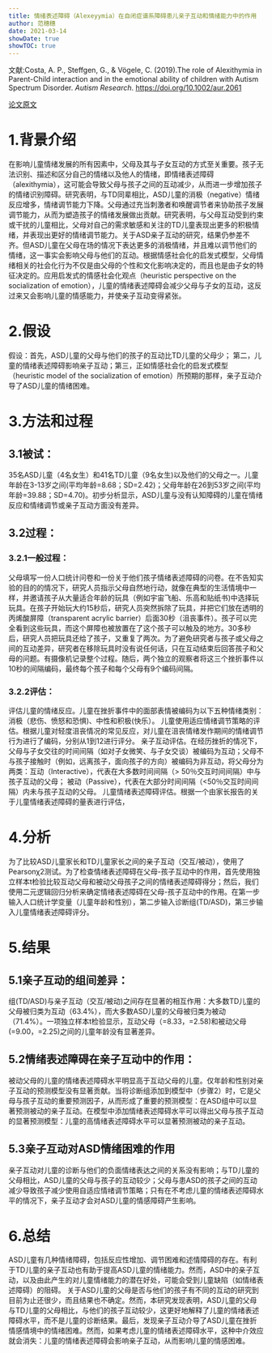 ```yaml
---
title: 情绪表述障碍（Alexeyymia）在自闭症谱系障碍患儿亲子互动和情绪能力中的作用
author: 范穗穗
date: 2021-03-14
showDate: true
showTOC: true
---
```

文献:Costa, A. P., Steffgen, G., & Vögele, C. (2019).The role of Alexithymia in Parent-Child interaction and in the emotional ability of children with Autism Spectrum Disorder. *Autism Research*. https://doi.org/10.1002/aur.2061

[论文原文](../Source_Files/2021-03-14-FSS2.Pdf)
# 1.背景介绍
 在影响儿童情绪发展的所有因素中，父母及其与子女互动的方式至关重要。孩子无法识别、描述和区分自己的情绪以及他人的情绪，即情绪表述障碍（alexithymia），这可能会导致父母与孩子之间的互动减少，从而进一步增加孩子的情绪识别障碍。研究表明，与TD同辈相比，ASD儿童的消极（negative）情绪反应增多，情绪调节能力下降。父母通过充当刺激者和唤醒调节者来协助孩子发展调节能力，从而为塑造孩子的情绪发展做出贡献。研究表明，与父母互动受到约束或干扰的儿童相比，父母对自己的需求敏感和关注的TD儿童表现出更多的积极情绪，并表现出更好的情绪调节能力。关于ASD亲子互动的研究，结果仍参差不齐。但ASD儿童在父母在场的情况下表达更多的消极情绪，并且难以调节他们的情绪，这一事实会影响父母与他们的互动。根据情感社会化的启发式模型，父母情绪相关的社会化行为不仅是由父母的个性和文化影响决定的，而且也是由子女的特征决定的。应用启发式的情感社会化观点（heuristic perspective on the socialization of emotion），儿童的情绪表述障碍会减少父母与子女的互动，这反过来又会影响儿童的情感能力，并使亲子互动变得紧张。
# 2.假设
假设：首先，ASD儿童的父母与他们的孩子的互动比TD儿童的父母少； 第二，儿童的情绪表述障碍影响亲子互动；第三，正如情感社会化的启发式模型（heuristic model of the socialization of emotion）所预期的那样，亲子互动介导了ASD儿童的情绪困难。
# 3.方法和过程
## 3.1被试：
35名ASD儿童（4名女生）和41名TD儿童（9名女生)以及他们的父母之一。儿童年龄在3-13岁之间(平均年龄=8.68；SD=2.42)；父母年龄在26到53岁之间(平均年龄=39.88；SD=4.70)。初步分析显示，ASD儿童与没有认知障碍的儿童在情绪反应和情绪调节或亲子互动方面没有差异。
## 3.2过程：
### 3.2.1一般过程：
父母填写一份人口统计问卷和一份关于他们孩子情绪表述障碍的问卷。在不告知实验的目的的情况下，研究人员指示父母自然地行动，就像在典型的生活情境中一样，并邀请孩子从大量适合年龄的玩具（例如宇宙飞船、乐高和贴纸书)中选择玩玩具。在孩子开始玩大约15秒后，研究人员突然拆除了玩具，并把它们放在透明的丙烯酸屏障（transparent acrylic barrier）后面30秒（沮丧事件）。孩子可以完全看到这些玩具，而这个屏障也被放置在了这个孩子可以触及的地方。30多秒后，研究人员把玩具还给了孩子，又重复了两次。为了避免研究者与孩子或父母之间的互动差异，研究者在移除玩具时没有说任何话，只在互动结束后回答孩子和父母的问题。有摄像机记录整个过程。随后，两个独立的观察者将这三个挫折事件以10秒的间隔编码，最终每个孩子和每个父母有9个编码间隔。
### 3.2.2评估：
评估儿童的情绪反应。儿童在挫折事件中的面部表情被编码为以下五种情绪类别：消极（悲伤、愤怒和恐惧)、中性和积极(快乐）。
儿童使用适应情绪调节策略的评估。根据儿童对轻度沮丧情况的常见反应，对儿童在沮丧情绪发作期间的情绪调节行为进行了编码，分别从1到12进行评分。
亲子互动评估。在经历挫折的情况下，父母与子女交往的时间间隔（如对子女微笑、与子女交谈）被编码为互动；父母不与孩子接触时（例如，远离孩子，面向孩子的方向）被编码为非互动，将父母分为两类：互动（Interactive），代表在大多数时间间隔（> 50％交互时间间隔）中与孩子互动的父母； 被动（Passive），代表在大部分时间间隔（<50％交互时间间隔）内未与孩子互动的父母。
儿童情绪表述障碍评估。根据一个由家长报告的关于儿童情绪表述障碍的量表进行评估，
# 4.分析
为了比较ASD儿童家长和TD儿童家长之间的亲子互动（交互/被动），使用了Pearsonχ2测试。为了检查情绪表述障碍在父母-孩子互动中的作用，首先使用独立样本t检验比较互动父母和被动父母孩子之间的情绪表述障碍得分；然后，我们使用二元逻辑回归分析来确定情绪表述障碍在父母-孩子互动中的作用。在第一步输入人口统计学变量（儿童年龄和性别），第二步输入诊断组(TD/ASD)，第三步输入儿童情绪表述障碍评分。
# 5.结果
## 5.1亲子互动的组间差异：
组(TD/ASD)与亲子互动（交互/被动)之间存在显著的相互作用：大多数TD儿童的父母被归类为互动（63.4%），而大多数ASD儿童的父母被归类为被动（71.4%）。一项独立样本t检验显示，互动父母（=8.33，=2.58)和被动父母(=9.00，=2.25)之间的儿童年龄没有显著差异。
## 5.2情绪表述障碍在亲子互动中的作用：
被动父母的儿童的情绪表述障碍水平明显高于互动父母的儿童。仅年龄和性别对亲子互动的预测模型没有显著贡献。当将诊断组添加到模型中（步骤2）时，它是父母与孩子互动的重要预测因子，从而形成了重要的预测模型：在ASD组中可以显著预测被动的亲子互动。在模型中添加情绪表述障碍水平可以得出父母与孩子互动的显著预测模型：儿童的高情绪表述障碍水平可以显著预测被动的亲子互动。
## 5.3亲子互动对ASD情绪困难的作用
亲子互动对儿童的诊断与他们的负面情绪表达之间的关系没有影响；与TD儿童的父母相比，ASD儿童的父母与孩子的互动较少；父母与患ASD的孩子之间的互动减少导致孩子减少使用自适应情绪调节策略；只有在不考虑儿童的情绪表述障碍水平的情况下，亲子互动才会对ASD儿童的情感障碍产生影响。
# 6.总结
ASD儿童有几种情绪障碍，包括反应性增加、调节困难和述情障碍的存在。有利于TD儿童的亲子互动也有助于提高ASD儿童的情绪能力。然而，ASD中的亲子互动，以及由此产生的对儿童情绪能力的潜在好处，可能会受到儿童缺陷（如情绪表述障碍）的阻碍。 关于ASD儿童的父母是否与他们的孩子有不同的互动的研究到目前为止还很少，而且结果也不确定。然而，本研究发现表明，ASD儿童的父母与TD儿童的父母相比，与他们的孩子互动较少，这更好地解释了儿童的情绪表述障碍水平，而不是儿童的诊断结果。最后，发现亲子互动介导了ASD儿童在挫折情感情境中的情绪困难。然而，如果考虑儿童的情绪表述障碍水平，这种中介效应就会消失：儿童的情绪表述障碍会影响亲子互动，从而影响儿童的情感困难。
